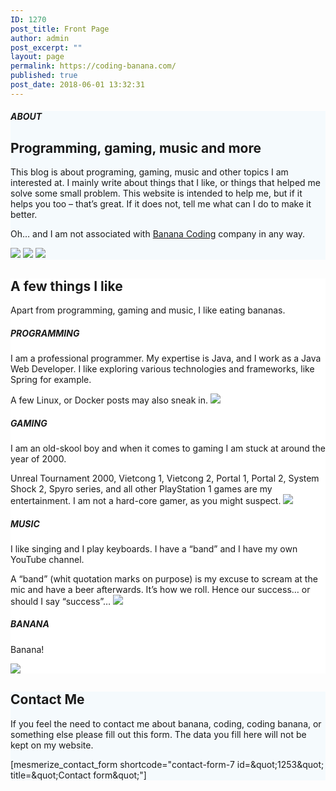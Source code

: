 ```yaml
---
ID: 1270
post_title: Front Page
author: admin
post_excerpt: ""
layout: page
permalink: https://coding-banana.com/
published: true
post_date: 2018-06-01 13:32:31
---
```

<div id="about-1" class="about-1 content-section content-section-spacing" style="background-color: #f5fafd;" data-label="About" data-id="about-1" data-export-id="about-1" data-category="about">
<div class="gridContainer">
<div class="row text-center">
<div class="section-title-col" data-type="column">
<h5 class="">ABOUT</h5>
<h2 class="">Programming, gaming, music and more</h2>
<p class="lead">This blog is about programing, gaming, music and other topics I am interested at. I mainly write about things that I like, or things that helped me solve some small problem. This website is intended to help me, but if it helps you too – that’s great. If it does not, tell me what can I do to make it better.</p>
<p class="">Oh… and I am not associated with <a class="" href="https://bananacoding.com">Banana Coding</a> company in any way.</p>

</div>
</div>
<div class="row">
<div class="col-xs bottom-xs flexbox image-group-bottom-3-img space-bottom-xs center-xs"><img class="left-img shadow-large-black" src="https://coding-banana.com/wp-content/uploads/2018/06/cropped-gaming-2.png" data-size="500x300" /> <img class="center-img shadow-large-black" src="https://coding-banana.com/wp-content/uploads/2018/06/cropped-coding.jpg" data-size="500x300" /> <img class="right-img shadow-large-black" src="https://coding-banana.com/wp-content/uploads/2018/06/cropped-music.png" data-size="500x300" /></div>
</div>
</div>
</div>
<div id="features-3" class="features-12-card-bordered content-section content-section-spacing " style="background-color: #ffffff;" data-label="Features" data-id="features-12-card-bordered" data-export-id="features-12-card-bordered" data-category="features">
<div class="gridContainer">
<div class="row text-center">
<div class="section-title-col" data-type="column">
<h2 class="">A few things I like</h2>
<p class="lead">Apart from programming, gaming and music, I like eating bananas.</p>

</div>
</div>
<div class="row spaced-cols" data-type="row">
<div class="col-sm-6">
<div class="card row-card bordered y-move">
<div class="row">
<div class="col-sm-fit icon-column"><!-- <i       class="fa icon fa-connectdevelop round bordered color2"> </i> --></div>
<div class="col-sm" data-type="column">
<h5 class="color2">PROGRAMMING</h5>
<p class="">I am a professional programmer. My expertise is Java, and I work as a Java Web Developer. I like exploring various technologies and frameworks, like Spring for example.</p>
A few Linux, or Docker posts may also sneak in.

<img class="custom-image" src="https://coding-banana.com/wp-content/uploads/2018/06/cropped-coding-1.jpg" />

</div>
</div>
</div>
</div>
<div class="col-sm-6">
<div class="card row-card bordered y-move">
<div class="row">
<div class="col-sm-fit icon-column"><!-- <i       class="fa icon fa-codepen round bordered color2"> </i> --></div>
<div class="col-sm" data-type="column">
<h5 class="color2">GAMING</h5>
<p class="">I am an old-skool boy and when it comes to gaming I am stuck at around the year of 2000.</p>
Unreal Tournament 2000, Vietcong 1, Vietcong 2, Portal 1, Portal 2, System Shock 2, Spyro series, and all other PlayStation 1 games are my entertainment. I am not a hard-core gamer, as you might suspect.

<img class="custom-image" src="https://coding-banana.com/wp-content/uploads/2018/06/cropped-gaming-3.png" />

</div>
</div>
</div>
</div>
<div class="col-sm-6">
<div class="card row-card bordered y-move">
<div class="row">
<div class="col-sm-fit icon-column"><!-- <i       class="fa icon fa-cube round bordered color2"> </i> --></div>
<div class="col-sm" data-type="column">
<h5 class="color2">MUSIC</h5>
<p class="">I like singing and I play keyboards. I have a “band” and I have my own YouTube channel.</p>
A “band” (whit quotation marks on purpose) is my excuse to scream at the mic and have a beer afterwards. It’s how we roll. Hence our success… or should I say “success”…

<img class="custom-image" src="https://coding-banana.com/wp-content/uploads/2018/06/cropped-music-1.png" />

</div>
</div>
</div>
</div>
<div class="col-sm-6">
<div class="card row-card bordered y-move">
<div class="row">
<div class="col-sm-fit icon-column"><!-- <i       class="fa icon fa-database round bordered color2"> </i> --></div>
<div class="col-sm" data-type="column">
<h5 class="color2">BANANA</h5>
<p class="">Banana!</p>
<img class="custom-image" src="https://coding-banana.com/wp-content/uploads/2018/05/cropped-big_banana.png" />

</div>
</div>
</div>
</div>
</div>
</div>
</div>
<div id="contact-1" class="contact-1 content-section content-section-spacing white-text" style="background-color: #f5fafd; background-image: url('https://coding-banana.com/wp-content/uploads/2018/05/asciifyme_2000x2000-1.jpg'); background-size: cover; background-position: center top;" data-label="Contact" data-id="contact-1" data-export-id="contact-1" data-category="contact" data-parallax-depth="20">
<div class="gridContainer">
<div class="row text-center">
<div class="section-title-col" data-type="column">
<h2 class="">Contact Me</h2>
<p class="lead">If you feel the need to contact me about banana, coding, coding banana, or something else please fill out this form. The data you fill here will not be kept on my website.</p>

</div>
</div>
<div class="row text-center">
<div class="col-xs-12 col-sm-8 col-sm-offset-2 contact-form-wrapper inline-info">
<div class="card large-padding">
<div class="" data-content-shortcode="mesmerize_contact_form shortcode=&quot;contact-form-7 id=&amp;amp;quot;1253&amp;amp;quot; title=&amp;amp;quot;Contact form&amp;amp;quot;&quot;" data-editable="true">[mesmerize_contact_form shortcode="contact-form-7 id=&amp;quot;1253&amp;quot; title=&amp;quot;Contact form&amp;quot;"]</div>
</div>
</div>
</div>
</div>
</div>